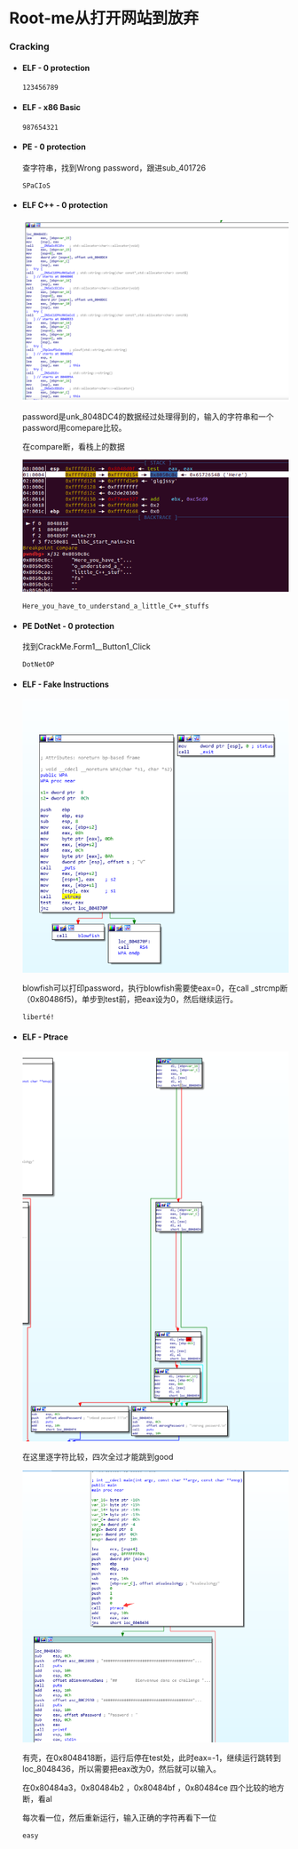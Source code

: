 # Root-me从打开网站到放弃

### Cracking

* #### ELF - 0 protection

  ```
  123456789
  ```

* #### ELF - x86 Basic

  ```
  987654321
  ```

* #### PE - 0 protection

  查字符串，找到Wrong password，跟进sub_401726

  ```
  SPaCIoS
  ```

* #### ELF C++ - 0 protection

  ![1](https://raw.githubusercontent.com/AiDaiP/AiDaiP.github.io/master/images/Root-me/1.png)

  password是unk_8048DC4的数据经过处理得到的，输入的字符串和一个password用comepare比较。

  在compare断，看栈上的数据

  ![2](https://raw.githubusercontent.com/AiDaiP/AiDaiP.github.io/master/images/Root-me/2.png)

  ```
  Here_you_have_to_understand_a_little_C++_stuffs
  ```

* #### PE DotNet - 0 protection

  找到CrackMe.Form1__Button1_Click

  ```
  DotNetOP
  ```

* #### ELF - Fake Instructions

  ![3](https://raw.githubusercontent.com/AiDaiP/AiDaiP.github.io/master/images/Root-me/3.png)

  blowfish可以打印password，执行blowfish需要使eax=0，在call _strcmp断（0x80486f5)，单步到test前，把eax设为0，然后继续运行。

  ```
  liberté!
  ```

* #### ELF - Ptrace

  ![4](https://raw.githubusercontent.com/AiDaiP/AiDaiP.github.io/master/images/Root-me/4.png)

  在这里逐字符比较，四次全过才能跳到good

  ![5](https://raw.githubusercontent.com/AiDaiP/AiDaiP.github.io/master/images/Root-me/5.png)

  有壳，在0x8048418断，运行后停在test处，此时eax=-1，继续运行跳转到loc_8048436，所以需要把eax改为0，然后就可以输入。

  在0x80484a3，0x80484b2 ，0x80484bf ，0x80484ce 四个比较的地方断，看al

  每次看一位，然后重新运行，输入正确的字符再看下一位

  ```
  easy
  ```

  